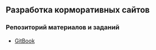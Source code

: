 ## Разработка корморативных сайтов

### Репозиторий материалов и заданий

* [GitBook](https://piligrim-a3.gitbook.io/razrabotka-korporativnykh-saitov/)



